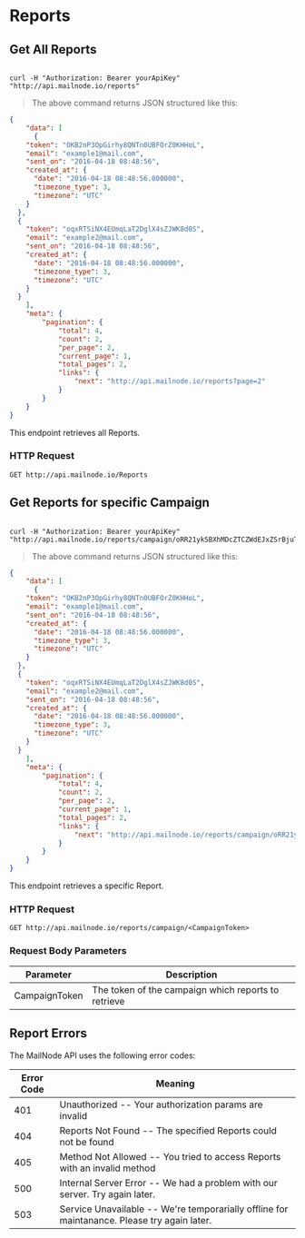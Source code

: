 # Reports


## Get All Reports


```shell

curl -H "Authorization: Bearer yourApiKey" "http://api.mailnode.io/reports"

```

> The above command returns JSON structured like this:

```json
{
    "data": [
      {
    "token": "OKB2nP3OpGirhy8QNTn0UBFOrZ0KHHoL",
    "email": "example1@mail.com",
    "sent_on": "2016-04-18 08:48:56",
    "created_at": {
      "date": "2016-04-18 08:48:56.000000",
      "timezone_type": 3,
      "timezone": "UTC"
    }
  },
  {
    "token": "oqxRTSiNX4EUmqLaT2DglX4sZJWK8d0S",
    "email": "example2@mail.com",
    "sent_on": "2016-04-18 08:48:56",
    "created_at": {
      "date": "2016-04-18 08:48:56.000000",
      "timezone_type": 3,
      "timezone": "UTC"
    }
  }
    ],
    "meta": {
        "pagination": {
            "total": 4,
            "count": 2,
            "per_page": 2,
            "current_page": 1,
            "total_pages": 2,
            "links": {
                "next": "http://api.mailnode.io/reports?page=2"
            }
        }
    }
}
```

This endpoint retrieves all Reports.

### HTTP Request

`GET http://api.mailnode.io/Reports`



## Get Reports for specific Campaign

```shell

curl -H "Authorization: Bearer yourApiKey" "http://api.mailnode.io/reports/campaign/oRR21ykSBXhMDcZTCZWdEJxZSrBjuTBt"

```

> The above command returns JSON structured like this:

```json
{
    "data": [
      {
    "token": "OKB2nP3OpGirhy8QNTn0UBFOrZ0KHHoL",
    "email": "example1@mail.com",
    "sent_on": "2016-04-18 08:48:56",
    "created_at": {
      "date": "2016-04-18 08:48:56.000000",
      "timezone_type": 3,
      "timezone": "UTC"
    }
  },
  {
    "token": "oqxRTSiNX4EUmqLaT2DglX4sZJWK8d0S",
    "email": "example2@mail.com",
    "sent_on": "2016-04-18 08:48:56",
    "created_at": {
      "date": "2016-04-18 08:48:56.000000",
      "timezone_type": 3,
      "timezone": "UTC"
    }
  }
    ],
    "meta": {
        "pagination": {
            "total": 4,
            "count": 2,
            "per_page": 2,
            "current_page": 1,
            "total_pages": 2,
            "links": {
                "next": "http://api.mailnode.io/reports/campaign/oRR21ykSBXhMDcZTCZWdEJxZSrBjuTBt?page=2"
            }
        }
    }
}
```

This endpoint retrieves a specific Report.

### HTTP Request

`GET http://api.mailnode.io/reports/campaign/<CampaignToken>`

### Request Body Parameters

Parameter | Description
--------- | -----------
CampaignToken | The token of the campaign which reports to retrieve


## Report Errors

The MailNode API uses the following error codes:


Error Code | Meaning
---------- | -------
401 | Unauthorized -- Your authorization params are invalid
404 | Reports Not Found -- The specified Reports could not be found
405 | Method Not Allowed -- You tried to access Reports with an invalid method
500 | Internal Server Error -- We had a problem with our server. Try again later.
503 | Service Unavailable -- We're temporarially offline for maintanance. Please try again later.
